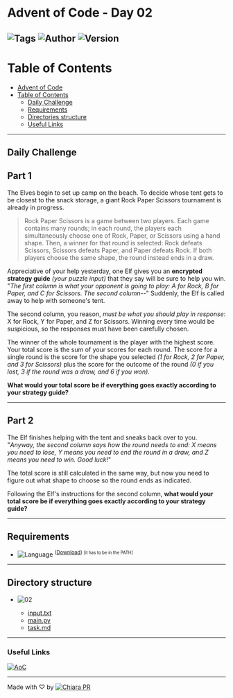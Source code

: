 # Advent of Code - Day 02

![Tags](https://badgen.net/badge/icon/%23AdventOfCode%20%23python/14406F1?icon=https://icons.getbootstrap.com/assets/icons/bookmarks-fill.svg&label&labelColor=FFF) ![Author](https://badgen.net/badge/Author/Chiara%20PR/60C?labelColor=000) ![Version](https://badgen.net/badge/Version/01.02/cyan?labelColor=000)
---

# Table of Contents

- [Advent of Code](#advent-of-code)
- [Table of Contents](#table-of-contents)
    - [Daily Challenge](#daily-challenge)
    - [Requirements](#requirements)
    - [Directories structure](#directories-structure)
    - [Useful Links](#useful-links)

---

## Daily Challenge

## Part 1

The Elves begin to set up camp on the beach. To decide whose tent gets to be closest to the snack storage, a giant Rock Paper Scissors tournament is already in progress.

> Rock Paper Scissors is a game between two players. Each game contains many rounds; in each round, the players each simultaneously choose one of Rock, Paper, or Scissors using a hand shape. Then, a winner for that round is selected: Rock defeats Scissors, Scissors defeats Paper, and Paper defeats Rock. If both players choose the same shape, the round instead ends in a draw.

Appreciative of your help yesterday, one Elf gives you an **encrypted strategy guide** *(your puzzle input)* that they say will be sure to help you win. "*The first column is what your opponent is going to play: A for Rock, B for Paper, and C for Scissors. The second column--*" Suddenly, the Elf is called away to help with someone's tent.

The second column, you reason, *must be what you should play in response*: X for Rock, Y for Paper, and Z for Scissors. Winning every time would be suspicious, so the responses must have been carefully chosen.

The winner of the whole tournament is the player with the highest score. Your total score is the sum of your scores for each round. The score for a single round is the score for the shape you selected *(1 for Rock, 2 for Paper, and 3 for Scissors)* plus the score for the outcome of the round *(0 if you lost, 3 if the round was a draw, and 6 if you won)*.

**What would your total score be if everything goes exactly according to your strategy guide?**

---

## Part 2

The Elf finishes helping with the tent and sneaks back over to you. "*Anyway, the second column says how the round needs to end: X means you need to lose, Y means you need to end the round in a draw, and Z means you need to win. Good luck!*"

The total score is still calculated in the same way, but now you need to figure out what shape to choose so the round ends as indicated.

Following the Elf's instructions for the second column, **what would your total score be if everything goes exactly according to your strategy guide?**

---

## Requirements

-  ![Language](https://badgen.net/badge/Python/v3.9+/FFD343?labelColor=3776AB&icon=pypi) <sup>([Download](https://www.python.org/downloads/)) <small>[it has to be in the PATH]</small></sup>

---

## Directory structure

- ![02](https://badgen.net/badge/icon/02/000?labelColor=00FF00&icon=https://icons.getbootstrap.com/assets/icons/folder.svg&label)

    - [input.txt](./input.txt)
    - [main.py](./main.py)
    - [task.md](./task.md)

---

### Useful Links

[![AoC](https://badgen.net/badge/icon/Advent%20of%20Code/0052CC?icon=https://icons.getbootstrap.com/assets/icons/calendar2-heart.svg&label&labelColor=FFF)](https://adventofcode.com/)

---

Made with ♡ by [![Chiara PR](https://badgen.net/badge/icon/Chiara%20PR/B67DFF?icon=github&label&labelColor=000)](https://github.com/chiarasabaini)
